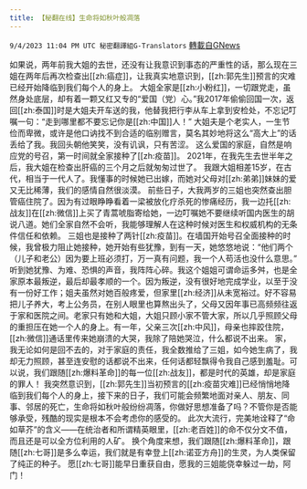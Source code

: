 ```yaml
---
title: 【秘翻在线】生命将如秋叶般凋落
---
```

`9/4/2023 11:04 PM UTC 秘密翻譯組G-Translators` [轉載自GNews](https://gnews.org/articles/1644554)

如果说，两年前我大姐的去世，还没有让我意识到事态的严重性的话，那么现在三姐在两年后再次检查出[[zh:癌症]]，让我真实地意识到，[[zh:郭先生]]预言的灾难已经开始降临到我们每个人的身上。
大姐全家是[[zh:小粉红]]，一切跟党走，虽然身处底层，却有着一颗又红又专的“爱国（党）心。”我2017年偷偷回国一次，返回[[zh:泰国]]时是大姐夫开车送的我，他替我把行李从车上拿到安检处，不忘记叮嘱一句：“走到哪里都不要忘记你是[[zh:中国]]人！”
大姐夫是个老实人，一生节俭而卑微，或许是他口讷找不到合适的临别赠言，莫名其妙地将这么“高大上”的话丢给了我。我回头朝他笑笑，没有讥讽，只有苦涩。
这么爱国的家庭，自然是响应党的号召，第一时间就全家接种了[[zh:疫苗]]。
2021年，在我先生去世半年之后，我大姐在检查出肝癌的三个月之后就匆匆过世了。
我跟大姐相差15岁，在古代，相当于一代人了。我懂事的时候她已出嫁，而她对父母对[[zh:弟弟]]妹妹的爱又无比稀薄，我们的感情自然很淡漠。
前些日子，大我两岁的三姐也突然查出胆管癌住院了。因为有过眼睁睁看着一梁被放化疗杀死的惨痛经历，我一边托[[zh:战友]]在[[zh:微信]]上买了青蒿唬脂寄给她，一边叮嘱她不要继续听国内医生的胡说八道。她们全家自然不会听，我能够理解人在这种时候对医生和权威机构的无条件信任和依赖。
三姐也是接种了两针[[zh:疫苗]]。在墙国开始号召全面接种的时候，我曾极力阻止她接种，她开始有些犹豫，到有一天，她悠悠地说：“他们两个（儿子和老公）因为要上班必须打，万一真有问题，我一个人苟活也没什么意思。”
听到她犹豫、为难、恐惧的声音，我阵阵心碎。我这个姐姐可谓命运多舛，也是全家原本最叛逆，最后却最孝顺的一个。因为叛逆，没有很好地完成学业，以至于没有一份好工作；姐夫虽然对她百般疼爱，但家里[[zh:经济]]从未宽裕过。好不容易把儿子养大，考上公务员，在别人眼里也算熬出头了，父母又因年事已高频频往返于家和医院之间。老家只有她和大姐，大姐只顾小家不管大家，所以几乎照顾父母的重担压在她一个人的身上。有一年，父亲三次[[zh:中风]]，母亲也摔跤住院，[[zh:微信]]通话里传来她崩溃的大哭，我除了陪她哭泣，什么都说不出来。
家，我无论如何是回不去的，对于家庭的责任，我全数推给了三姐，如今她生病了，我却无力照顾，甚至连安慰的话都说不出来，任何话都轻飘得令我自己感到羞耻。可以说，我们跟随[[zh:爆料革命]]的每一位[[zh:战友]]，都是时代的英雄，却是家庭的罪人！
我突然意识到，[[zh:郭先生]]当初预言的[[zh:疫苗灾难]]已经悄悄地降临到我们每个人的身上，接下来的日子，我们可能会频繁地面对亲人、朋友、同事、邻居的死亡，生命将如秋叶般纷纷凋落，你做好思想准备了吗？不管你是否能够承受，残酷的现实是根本不会考虑你的感受的。
此次大流行，完美地诠释了“命如草芥”的含义——在统治者和所谓精英眼里，[[zh:老百姓]]的命不仅分文不值，而且还是可以全方位利用的人矿。
换个角度来想，我们跟随[[zh:爆料革命]]，跟随[[zh:七哥]]是多么幸运，我们就是有幸登上[[zh:诺亚方舟]]的生灵，为人类保留了纯正的种子。
愿[[zh:七哥]]能早日重获自由，愿我的三姐能侥幸躲过一劫，阿门！

